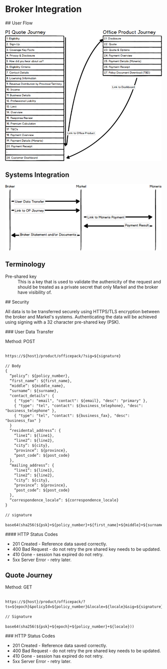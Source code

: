# Broker Integration

## User Flow

![Quote Journeys](QuoteJourneys.png)

## Systems Integration

![Systems Integration](SystemsIntegration.png)

## Terminology

<dl>
  <dt>Pre-shared key</dt>
  <dd>This is a key that is used to validate the authenicity of the request and should be treated as a private secret that only Markel and the broker have visibility of.</dd>
</dl>

## Security

All data is to be transferred securely using HTTPS/TLS encryption between the broker and Markel's systems. Authenticating the data will be achieved using signing with a 32 character pre-shared key (PSK).

### User Data Transfer

Method: POST

<pre><code>
https://${host}/product/officepack/?sig=${signature}

// Body
{
  “policy”: ${policy_number},
  “first_name”: ${first_name},
  “middle”: ${middle_name},
  “surname”: ${surname},
  "contact_details": {
    { "type": "email", "contact": ${email}, "desc": "primary" },
    { "type": "tel", "contact": ${business_telephone}, "desc": "business_telephone" },
    { "type": "tel", "contact": ${business_fax}, "desc": "business_fax" }
  }
  “residental_address”: {
    “line1”: ${line1},
    “line2”: ${line2},
    “city”: ${city},
    “province”: ${province},
    “post_code”: ${post_code}
  },
  “mailing_address”: {
    “line1”: ${line1},
    “line2”: ${line2},
    “city”: ${city},
    “province”: ${province},
    “post_code”: ${post_code}
  },
  “correspondence_locale”: ${correspondence_locale}
}

// signature

base64(sha256(${psk}+${policy_number}+${first_name}+${middle}+${surname}+${email}+${business_telephone}+${business_fax}+${residential_address::line1}+${residential_address::line2}+${residential_address::city}+${residential_address::province}+${residential_address::post_code}+${mailing_address::line1}+${mailing_address::line2}+${mailing_address::city}+${mailing_address::province}+${mailing_address::post_code}+${correspondence_locale}))
</code></pre>

#### HTTP Status Codes

* 201 Created - Reference data saved correctly.
* 400 Bad Request - do not retry the pre shared key needs to be updated.
* 410 Gone - session has expired do not retry.
* 5xx Server Error - retry later.

## Quote Journey

Method: GET

<pre><code>
https://${host}/product/officepack/?ts=${epoch}&policyId=${policy_number}&locale=${locale}&sig=${signature}

// Signature

base64(sha256(${psk}+${epoch}+${policy_number}+${locale}))
</code></pre>

### HTTP Status Codes

* 201 Created - Reference data saved correctly.
* 400 Bad Request - do not retry the pre shared key needs to be updated.
* 410 Gone - session has expired do not retry.
* 5xx Server Error - retry later.
